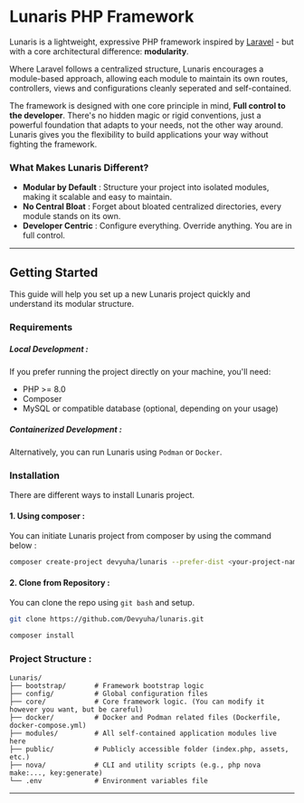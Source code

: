 # Lunaris PHP Framework

Lunaris is a lightweight, expressive PHP framework inspired by [Laravel](https://laravel.com/) - but with a core architectural difference: **modularity**.

Where Laravel follows a centralized structure, Lunaris encourages a module-based approach, allowing each module to maintain its own routes, controllers, views and configurations cleanly seperated and self-contained.

The framework is designed with one core principle in mind, **Full control to the developer**. There's no hidden magic or rigid conventions, just a powerful foundation that adapts to your needs, not the other way around. Lunaris gives you the flexibility to build applications your way without fighting the framework.

### What Makes Lunaris Different?

- **Modular by Default** : Structure your project into isolated modules, making it scalable and easy to maintain.
- **No Central Bloat** : Forget about bloated centralized directories,  every module stands on its own.
- **Developer Centric** : Configure everything. Override anything. You are in full control.

---
## Getting Started

This guide will help you set up a new Lunaris project quickly and understand its modular structure.

### Requirements

##### Local Development :
If you prefer running the project directly on your machine, you'll need:
- PHP >= 8.0
- Composer
- MySQL or compatible database (optional, depending on your usage)

##### Containerized Development :
Alternatively, you can run Lunaris using `Podman` or `Docker`.

### Installation

There are different ways to install Lunaris project.

#### 1. Using composer :

You can initiate Lunaris project from composer by using the command below :

```bash
composer create-project devyuha/lunaris --prefer-dist <your-project-name>
```

#### 2. Clone from Repository :

You can clone the repo using `git bash` and setup.

```bash
git clone https://github.com/Devyuha/lunaris.git
```

```bash
composer install
```

### Project Structure :

```
Lunaris/
├── bootstrap/       # Framework bootstrap logic
├── config/          # Global configuration files
├── core/            # Core framework logic. (You can modify it however you want, but be careful)
├── docker/          # Docker and Podman related files (Dockerfile, docker-compose.yml)
├── modules/         # All self-contained application modules live here
├── public/          # Publicly accessible folder (index.php, assets, etc.)
├── nova/            # CLI and utility scripts (e.g., php nova make:..., key:generate)
└── .env             # Environment variables file

```

---

